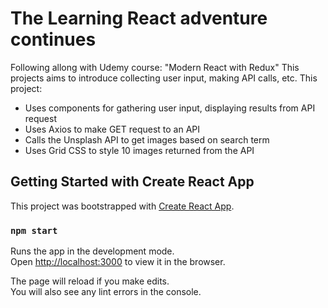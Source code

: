 # The Learning React adventure continues
Following allong with Udemy course: "Modern React with Redux"
This projects aims to introduce collecting user input, making API calls, etc.
This project:
- Uses components for gathering user input, displaying results from API request
- Uses Axios to make GET request to an API
- Calls the Unsplash API to get images based on search term
- Uses Grid CSS to style 10 images returned from the API

## Getting Started with Create React App

This project was bootstrapped with [Create React App](https://github.com/facebook/create-react-app).

### `npm start`

Runs the app in the development mode.\
Open [http://localhost:3000](http://localhost:3000) to view it in the browser.

The page will reload if you make edits.\
You will also see any lint errors in the console.

